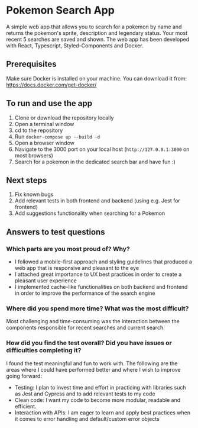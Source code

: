 # Pokemon Search App

A simple web app that allows you to search for a pokemon by name and returns the pokemon's sprite, description and legendary status. Your most recent 5 searches are saved and shown.
The web app has been developed with React, Typescript, Styled-Components and Docker.


## Prerequisites

Make sure Docker is installed on your machine. You can download it from: 
https://docs.docker.com/get-docker/


## To run and use the app

1. Clone or download the repository locally 
2. Open a terminal window
3. cd to the repository
4. Run `docker-compose up --build -d`
5. Open a browser window
6. Navigate to the 3000 port on your local host (`http://127.0.0.1:3000` on most browsers)
7. Search for a pokemon in the dedicated search bar and have fun :)

## Next steps
1. Fix known bugs
2. Add relevant tests in both frontend and backend (using e.g. Jest for frontend)   
3. Add suggestions functionality when searching for a Pokemon

## Answers to test questions

### Which parts are you most proud of? Why?
- I followed a mobile-first approach and styling guidelines that produced a web app that is responsive and pleasant to the eye
- I attached great importance to UX best practices in order to create a pleasant user experience 
- I implemented cache-like functionalities on both backend and frontend in order to improve the performance of the search engine

### Where did you spend more time? What was the most difficult?
Most challenging and time-consuming was the interaction between the components responsible for recent searches and current search.

### How did you find the test overall? Did you have issues or difficulties completing it?
I found the test meaningful and fun to work with. The following are the areas where I could have performed better 
and where I wish to improve going forward: 

- Testing: I plan to invest time and effort in practicing with libraries such as Jest and Cypress and to add relevant tests to my code
- Clean code: I want my code to become more modular, readable and efficient. 
- Interaction with APIs: I am eager to learn and apply best practices when it comes to error handling and default/custom error objects